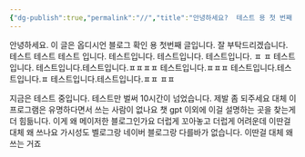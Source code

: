 ```yaml
---
{"dg-publish":true,"permalink":"//","title":"안녕하세요?  테스트 용 첫 번째 글입니다."}
---
```


안녕하세요.
이 글은 옵디시언 블로그 확인 용 첫번째 글입니다.
잘 부탁드리겠습니다.
테스트 테스트 테스트 입니다.
테스트입니다.
테스트입니다.
테스트입니다.
ㅍ
ㅍ
테스트입니다.
테스트입니다.테스트입니다.ㅍㅍㅍㅍ
테스트입니다.ㅍㅍㅍ
테스트입니다.테스트입니다.ㅍ
테스트입니다.테스트입니다.ㅍㅍ
ㅍㅍ


지금은 테스트 중입니다.
테스트만 벌써 10시간이 넘었습니다.
제발 좀 되주세요
대체 이 프로그램은 유명하다면서 쓰는 사람이 없나요
챗 gpt 이외에 이걸 설명하는 곳을 찾는게 더 힘듦니다.
이게 왜 메이저한 블로그인가요
더럽게 꼬아놓고 더럽게 어려운데 이딴걸 대체 왜 쓰나요
가시성도 벨로그랑 네이버 블로그랑 다를바가 없습니다.
이딴걸 대체 왜쓰는 거죠
